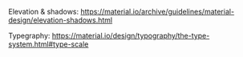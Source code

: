 Elevation & shadows: <https://material.io/archive/guidelines/material-design/elevation-shadows.html>

Typegraphy: <https://material.io/design/typography/the-type-system.html#type-scale>
